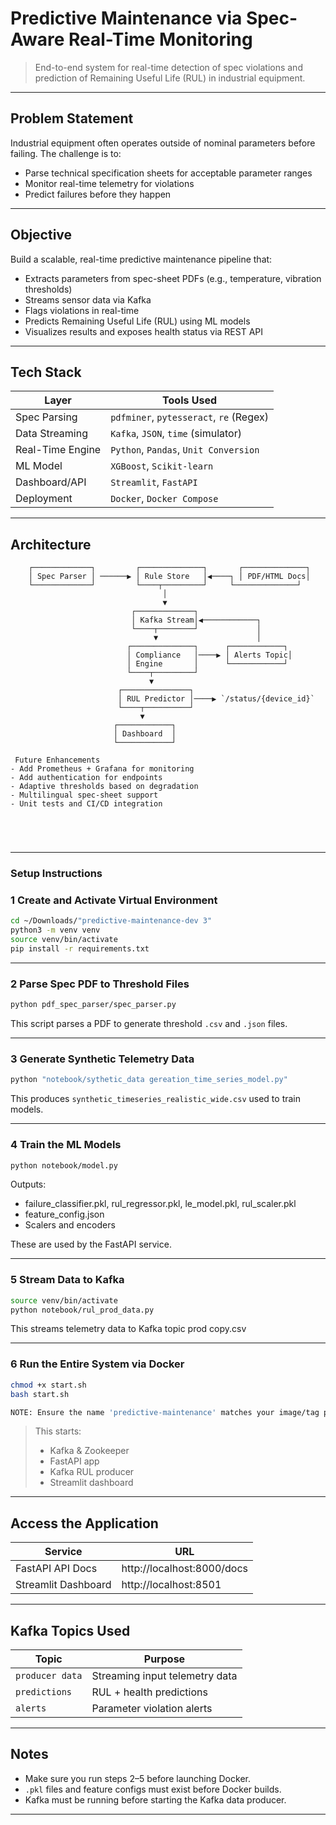 #  Predictive Maintenance via Spec-Aware Real-Time Monitoring

> End-to-end system for real-time detection of spec violations and prediction of Remaining Useful Life (RUL) in industrial equipment.

---

##  Problem Statement

Industrial equipment often operates outside of nominal parameters before failing. The challenge is to:
- Parse technical specification sheets for acceptable parameter ranges
- Monitor real-time telemetry for violations
- Predict failures before they happen

---

##  Objective

Build a scalable, real-time predictive maintenance pipeline that:
- Extracts parameters from spec-sheet PDFs (e.g., temperature, vibration thresholds)
- Streams sensor data via Kafka
- Flags violations in real-time
- Predicts Remaining Useful Life (RUL) using ML models
- Visualizes results and exposes health status via REST API

---

##  Tech Stack

| Layer              | Tools Used                              |
|-------------------|------------------------------------------|
| Spec Parsing       | `pdfminer`, `pytesseract`, `re` (Regex) |
| Data Streaming     | `Kafka`, `JSON`, `time` (simulator)     |
| Real-Time Engine   | `Python`, `Pandas`, `Unit Conversion`   |
| ML Model           | `XGBoost`, `Scikit-learn`               |
| Dashboard/API      | `Streamlit`, `FastAPI`                  |
| Deployment         | `Docker`, `Docker Compose`              |

---

##  Architecture

```text
    ┌─────────────┐         ┌──────────────┐       ┌──────────────┐
    │ Spec Parser │ ──────▶ │ Rule Store   │◀────┐ │ PDF/HTML Docs│
    └─────────────┘         └────┬─────────┘     └──────────────┘
                                  │
                                  ▼
                           ┌─────────────┐
                           │ Kafka Stream│◀────────────┐
                           └────┬────────┘             │
                                ▼                      │
                          ┌──────────────┐      ┌────────────┐
                          │ Compliance   │────▶ │ Alerts Topic│
                          │ Engine       │      └────────────┘
                          └────┬─────────┘
                               ▼
                        ┌───────────────┐
                        │ RUL Predictor │────▶ `/status/{device_id}`
                        └────┬──────────┘
                             ▼
                       ┌────────────┐
                       │ Dashboard  │
                       └────────────┘

 Future Enhancements
- Add Prometheus + Grafana for monitoring
- Add authentication for endpoints
- Adaptive thresholds based on degradation
- Multilingual spec-sheet support
- Unit tests and CI/CD integration



 
 ```

---

###   Setup Instructions


### 1 Create and Activate Virtual Environment

```bash
cd ~/Downloads/"predictive-maintenance-dev 3"
python3 -m venv venv
source venv/bin/activate
pip install -r requirements.txt
```

---

### 2 Parse Spec PDF to Threshold Files

```bash
python pdf_spec_parser/spec_parser.py
```

This script parses a PDF to generate threshold `.csv` and `.json` files.

---

### 3 Generate Synthetic Telemetry Data

```bash
python "notebook/sythetic_data gereation_time_series_model.py"
```

This produces `synthetic_timeseries_realistic_wide.csv` used to train models.

---

### 4 Train the ML Models

```bash
python notebook/model.py
```

Outputs:
- failure_classifier.pkl, rul_regressor.pkl, le_model.pkl, rul_scaler.pkl
- feature_config.json
- Scalers and encoders

These are used by the FastAPI service.

---

### 5 Stream Data to Kafka

```bash
source venv/bin/activate
python notebook/rul_prod_data.py
```

This streams telemetry data to Kafka topic prod copy.csv

---

### 6 Run the Entire System via Docker

```bash
chmod +x start.sh
bash start.sh

NOTE: Ensure the name 'predictive-maintenance' matches your image/tag prefix
```

> This starts:
> - Kafka & Zookeeper
> - FastAPI app
> - Kafka RUL producer
> - Streamlit dashboard

---

##  Access the Application

| Service              | URL                            |
|----------------------|--------------------------------|
| FastAPI API Docs     | http://localhost:8000/docs     |
| Streamlit Dashboard  | http://localhost:8501          |

---

##  Kafka Topics Used

| Topic              | Purpose                        |
|---------------     |--------------------------------|
| `producer data`    | Streaming input telemetry data |
| `predictions`      | RUL + health predictions       |
| `alerts`           | Parameter violation alerts     |

---

##  Notes

- Make sure you run steps 2–5 before launching Docker.
- `.pkl` files and feature configs must exist before Docker builds.
- Kafka must be running before starting the Kafka data producer.

---
